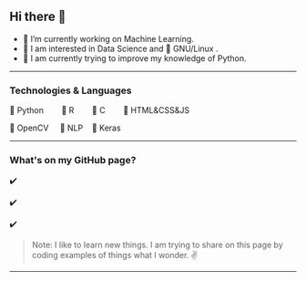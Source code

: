 ## Hi there 👋

- :telescope: I’m currently working on Machine Learning.
- :blue_heart: I am interested in Data Science and :penguin: GNU/Linux .
- :seedling: I am currently trying to improve my knowledge of Python.

----

### Technologies & Languages

:pushpin: Python &nbsp;&nbsp;&nbsp;&nbsp;&nbsp;&nbsp; :pushpin: R  &nbsp;&nbsp;&nbsp;&nbsp;&nbsp;&nbsp;  :pushpin: C  &nbsp;&nbsp;&nbsp;&nbsp;&nbsp;&nbsp;  :pushpin: HTML&CSS&JS    

:pushpin: OpenCV &nbsp;&nbsp;&nbsp; :pushpin: NLP &nbsp;&nbsp; :pushpin: Keras

--- 

### What's on my GitHub page?

:heavy_check_mark:

:heavy_check_mark:

:heavy_check_mark:



> Note: I like to learn new things. I am trying to share on this page by coding examples of things what I wonder.  :v:

---

<!--
**senemaktas/senemaktas** is a ✨ _special_ ✨ repository because its `README.md` (this file) appears on your GitHub profile.

